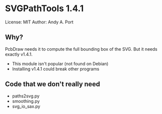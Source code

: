 # SVGPathTools 1.4.1
License: MIT
Author: Andy A. Port

## Why?

PcbDraw needs it to compute the full bounding box of the SVG.
But it needs exactly v1.4.1.

- This module isn't popular (not found on Debian)
- Installing v1.4.1 could break other programs

## Code that we don't really need

- paths2svg.py
- smoothing.py
- svg_io_sax.py

